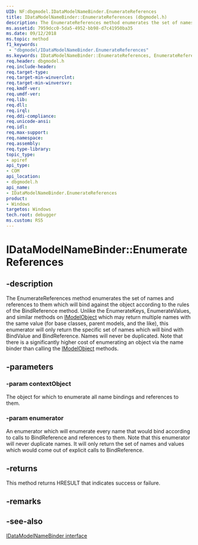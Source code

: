 ```yaml
---
UID: NF:dbgmodel.IDataModelNameBinder.EnumerateReferences
title: IDataModelNameBinder::EnumerateReferences (dbgmodel.h)
description: The EnumerateReferences method enumerates the set of names and references to them which will bind against the object according to the rules of the BindReference method.
ms.assetid: 7959dcc0-5da5-4952-bb98-d7c41950ba35
ms.date: 09/12/2018
ms.topic: method
f1_keywords:
 - "dbgmodel/IDataModelNameBinder.EnumerateReferences"
ms.keywords: IDataModelNameBinder::EnumerateReferences, EnumerateReferences, IDataModelNameBinder.EnumerateReferences, IDataModelNameBinder::EnumerateReferences, IDataModelNameBinder.EnumerateReferences
req.header: dbgmodel.h
req.include-header:
req.target-type:
req.target-min-winverclnt:
req.target-min-winversvr:
req.kmdf-ver:
req.umdf-ver:
req.lib:
req.dll:
req.irql: 
req.ddi-compliance:
req.unicode-ansi:
req.idl:
req.max-support:
req.namespace:
req.assembly:
req.type-library: 
topic_type: 
- apiref
api_type: 
- COM
api_location: 
- dbgmodel.h
api_name: 
- IDataModelNameBinder.EnumerateReferences
product:
- Windows
targetos: Windows
tech.root: debugger
ms.custom: RS5
---
```


# IDataModelNameBinder::EnumerateReferences


## -description
The EnumerateReferences method enumerates the set of names and references to them which will bind against the object according to the rules of the BindReference method. Unlike the EnumerateKeys, EnumerateValues, and similar methods on [IModelObject](nn-dbgmodel-imodelobject.md) which may return multiple names with the same value (for base classes, parent models, and the like), this enumerator will only return the specific set of names which will bind with BindValue and BindReference. Names will never be duplicated. Note that there is a significantly higher cost of enumerating an object via the name binder than calling the [IModelObject](nn-dbgmodel-imodelobject.md) methods. 

## -parameters

### -param contextObject
The object for which to enumerate all name bindings and references to them.

### -param enumerator
An enumerator which will enumerate every name that would bind according to calls to BindReference and references to them. Note that this enumerator will never duplicate names. It will only return the set of names and values which would come out of explicit calls to BindReference.


## -returns
This method returns HRESULT that indicates success or failure.

## -remarks

## -see-also

[IDataModelNameBinder interface](nn-dbgmodel-idatamodelnamebinder.md)
